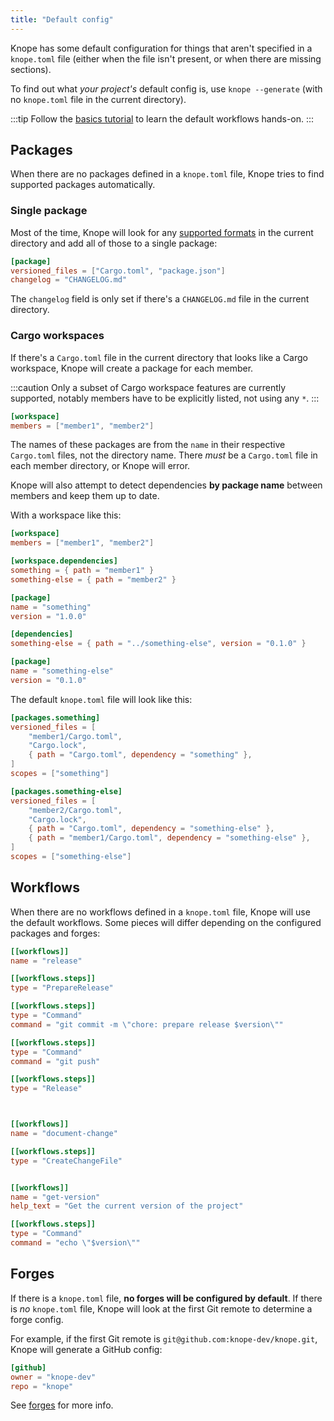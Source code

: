 ```yaml
---
title: "Default config"
---
```


Knope has some default configuration for things that aren't specified in a `knope.toml` file
(either when the file isn't present, or when there are missing sections).

To find out what _your project's_ default config is, use
`knope --generate` (with no `knope.toml` file in the current directory).

:::tip
Follow the [basics tutorial](/tutorials/releasing-basic-projects) to learn the default workflows hands-on.
:::

## Packages

When there are no packages defined in a `knope.toml` file, Knope tries to find supported packages automatically.

### Single package

Most of the time,
Knope will look for any [supported formats](/reference/config-file/packages#versioned_files) in the current directory
and add all of those to a single package:

```toml title="knope.toml"
[package]
versioned_files = ["Cargo.toml", "package.json"]
changelog = "CHANGELOG.md"
```

The `changelog` field is only set if there's a `CHANGELOG.md` file in the current directory.

### Cargo workspaces

If there's a `Cargo.toml` file in the current directory that looks like a Cargo workspace,
Knope will create a package for each member.

:::caution
Only a subset of Cargo workspace features are currently supported, notably members have to be explicitly listed, not using any `*`.
:::

```toml title="Cargo.toml"
[workspace]
members = ["member1", "member2"]
```

The names of these packages are from the `name` in their respective `Cargo.toml` files, not the directory name.
There _must_ be a `Cargo.toml` file in each member directory, or Knope will error.

Knope will also attempt to detect dependencies **by package name** between members and keep them up to date.

With a workspace like this:

```toml title="Cargo.toml"
[workspace]
members = ["member1", "member2"]

[workspace.dependencies]
something = { path = "member1" }
something-else = { path = "member2" }
```

```toml title="member1/Cargo.toml"
[package]
name = "something"
version = "1.0.0"

[dependencies]
something-else = { path = "../something-else", version = "0.1.0" }
```

```toml title="member2/Cargo.toml"
[package]
name = "something-else"
version = "0.1.0"
```

The default `knope.toml` file will look like this:

```toml title="Default knope.toml"
[packages.something]
versioned_files = [
    "member1/Cargo.toml",
    "Cargo.lock",
    { path = "Cargo.toml", dependency = "something" },
]
scopes = ["something"]

[packages.something-else]
versioned_files = [
    "member2/Cargo.toml",
    "Cargo.lock",
    { path = "Cargo.toml", dependency = "something-else" },
    { path = "member1/Cargo.toml", dependency = "something-else" },
]
scopes = ["something-else"]
```

## Workflows

When there are no workflows defined in a `knope.toml` file, Knope will use the default workflows.
Some pieces will differ depending on the configured packages and forges:

```toml title="knope.toml" {"Does not use a $version variable when there are multiple packages": 11-13} {"Moves git push down here and pushes tags if no forges are configured": 22} {"Omits "get-version" when there are multiple packages": 30-40}
[[workflows]]
name = "release"

[[workflows.steps]]
type = "PrepareRelease"

[[workflows.steps]]
type = "Command"
command = "git commit -m \"chore: prepare release $version\""

[[workflows.steps]]
type = "Command"
command = "git push"

[[workflows.steps]]
type = "Release"



[[workflows]]
name = "document-change"

[[workflows.steps]]
type = "CreateChangeFile"


[[workflows]]
name = "get-version"
help_text = "Get the current version of the project"

[[workflows.steps]]
type = "Command"
command = "echo \"$version\""
```

## Forges

If there is a `knope.toml` file, **no forges will be configured by default**.
If there is _no_ `knope.toml` file, Knope will look at the first Git remote to determine a forge config.

For example, if the first Git remote is `git@github.com:knope-dev/knope.git`, Knope will generate a GitHub config:

```toml title="knope.toml"
[github]
owner = "knope-dev"
repo = "knope"
```

See [forges](/reference/concepts/forge) for more info.
